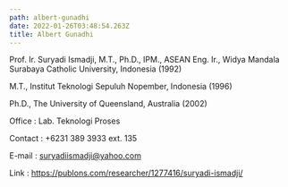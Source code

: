 ```yaml
---
path: albert-gunadhi
date: 2022-01-26T03:48:54.263Z
title: Albert Gunadhi
---
```

Prof. Ir. Suryadi Ismadji, M.T., Ph.D., IPM., ASEAN Eng.
Ir., Widya Mandala Surabaya Catholic University, Indonesia (1992)

M.T., Institut Teknologi Sepuluh Nopember, Indonesia (1996)

Ph.D., The University of Queensland, Australia (2002)

Office : Lab. Teknologi Proses

Contact : +6231 389 3933 ext. 135

E-mail : suryadiismadji@yahoo.com

Link : https://publons.com/researcher/1277416/suryadi-ismadji/